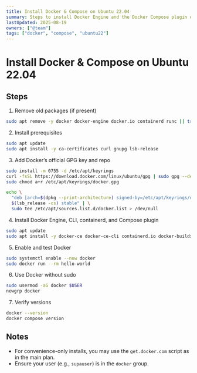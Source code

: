 ```yaml
---
title: Install Docker & Compose on Ubuntu 22.04
summary: Steps to install Docker Engine and the Docker Compose plugin on Ubuntu 22.04 LTS and verify the setup.
lastUpdated: 2025-08-19
owners: ["@team"]
tags: ["docker", "compose", "ubuntu22"]
---
```


# Install Docker & Compose on Ubuntu 22.04

## Steps

1) Remove old packages (if present)
```bash
sudo apt remove -y docker docker-engine docker.io containerd runc || true
```

2) Install prerequisites
```bash
sudo apt update
sudo apt install -y ca-certificates curl gnupg lsb-release
```

3) Add Docker’s official GPG key and repo
```bash
sudo install -m 0755 -d /etc/apt/keyrings
curl -fsSL https://download.docker.com/linux/ubuntu/gpg | sudo gpg --dearmor -o /etc/apt/keyrings/docker.gpg
sudo chmod a+r /etc/apt/keyrings/docker.gpg

echo \
  "deb [arch=$(dpkg --print-architecture) signed-by=/etc/apt/keyrings/docker.gpg] https://download.docker.com/linux/ubuntu \
  $(lsb_release -cs) stable" | \
  sudo tee /etc/apt/sources.list.d/docker.list > /dev/null
```

4) Install Docker Engine, CLI, containerd, and Compose plugin
```bash
sudo apt update
sudo apt install -y docker-ce docker-ce-cli containerd.io docker-buildx-plugin docker-compose-plugin
```

5) Enable and test Docker
```bash
sudo systemctl enable --now docker
sudo docker run --rm hello-world
```

6) Use Docker without sudo
```bash
sudo usermod -aG docker $USER
newgrp docker
```

7) Verify versions
```bash
docker --version
docker compose version
```

## Notes
- For convenience-only installs, you may use the `get.docker.com` script as in the main plan.
- Ensure your user (e.g., `supauser`) is in the `docker` group.
